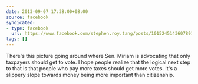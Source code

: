 ```yaml
---
date: 2013-09-07 17:38:00+08:00
source: facebook
syndicated:
- type: facebook
  url: https://www.facebook.com/stephen.roy.tang/posts/10152451436078912
tags: []
---
```


There's this picture going around where Sen. Miriam is advocating that only taxpayers should get to vote. I hope people realize that the logical next step to that is that people who pay more taxes should get more votes. It's a slippery slope towards money being more important than citizenship.